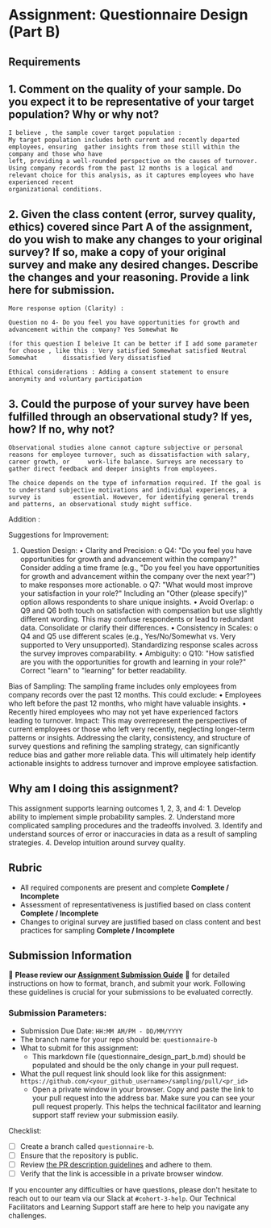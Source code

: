 # Assignment: Questionnaire Design (Part B)

## Requirements
## 1. Comment on the quality of your sample. Do you expect it to be representative of your target population? Why or why not?

    
    I believe , the sample cover target population :
    My target population includes both current and recently departed employees, ensuring  gather insights from those still within the company and those who have 
    left, providing a well-rounded perspective on the causes of turnover.
    Using company records from the past 12 months is a logical and relevant choice for this analysis, as it captures employees who have experienced recent 
    organizational conditions.
    

## 2. Given the class content (error, survey quality, ethics) covered since Part A of the assignment, do you wish to make any changes to your original survey? If so, make a copy of your original survey and make any desired changes. Describe the changes and your reasoning. Provide a link here for submission.

	More response option (Clarity) :
    
	Question no 4- Do you feel you have opportunities for growth and advancement within the company? Yes Somewhat No

	(for this question I beleive It can be better if I add some parameter for choose , like this : Very satisfied Somewhat satisfied Neutral Somewhat 		dissatisfied Very dissatisfied

	Ethical considerations : Adding a consent statement to ensure anonymity and voluntary participation
    

## 3. Could the purpose of your survey have been fulfilled through an observational study? If yes, how? If no, why not?
    
	Observational studies alone cannot capture subjective or personal reasons for employee turnover, such as dissatisfaction with salary, career growth, or 	work-life balance. Surveys are necessary to gather direct feedback and deeper insights from employees.

	The choice depends on the type of information required. If the goal is to understand subjective motivations and individual experiences, a survey is 		essential. However, for identifying general trends and patterns, an observational study might suffice.



 Addition : 

 Suggestions for Improvement:
1. Question Design:
•	Clarity and Precision:
o	Q4: "Do you feel you have opportunities for growth and advancement within the company?"
Consider adding a time frame (e.g., "Do you feel you have opportunities for growth and advancement within the company over the next year?") to make responses more actionable.
o	Q7: "What would most improve your satisfaction in your role?"
Including an "Other (please specify)" option allows respondents to share unique insights.
•	Avoid Overlap:
o	Q9 and Q6 both touch on satisfaction with compensation but use slightly different wording. This may confuse respondents or lead to redundant data. Consolidate or clarify their differences.
•	Consistency in Scales:
o	Q4 and Q5 use different scales (e.g., Yes/No/Somewhat vs. Very supported to Very unsupported). Standardizing response scales across the survey improves comparability.
•	Ambiguity:
o	Q10: "How satisfied are you with the opportunities for growth and learning in your role?"
Correct "learn" to "learning" for better readability.

Bias of Sampling: The sampling frame includes only employees from company records over the past 12 months. This could exclude:
•	Employees who left before the past 12 months, who might have valuable insights.
•	Recently hired employees who may not yet have experienced factors leading to turnover.
Impact: This may overrepresent the perspectives of current employees or those who left very recently, neglecting longer-term patterns or insights.
Addressing the clarity, consistency, and structure of survey questions and refining the sampling strategy, can significantly reduce bias and gather more reliable data. This will ultimately help identify actionable insights to address turnover and improve employee satisfaction.




## Why am I doing this assignment?

This assignment supports learning outcomes 1, 2, 3, and 4:
	1.	Develop ability to implement simple probability samples.
	2.	Understand more complicated sampling procedures and the tradeoffs involved.
	3.	Identify and understand sources of error or inaccuracies in data as a result of sampling strategies.
	4.	Develop intuition around survey quality.

## Rubric

-	All required components are present and complete **Complete / Incomplete**
-	Assessment of representativeness is justified based on class content **Complete / Incomplete**
-	Changes to original survey are justified based on class content and best practices for sampling **Complete / Incomplete**

## Submission Information

🚨 **Please review our [Assignment Submission Guide](https://github.com/UofT-DSI/onboarding/blob/main/onboarding_documents/submissions.md)** 🚨 for detailed instructions on how to format, branch, and submit your work. Following these guidelines is crucial for your submissions to be evaluated correctly.

### Submission Parameters:
* Submission Due Date: `HH:MM AM/PM - DD/MM/YYYY`
* The branch name for your repo should be: `questionnaire-b`
* What to submit for this assignment:
    * This markdown file (questionnaire_design_part_b.md) should be populated and should be the only change in your pull request.
* What the pull request link should look like for this assignment: `https://github.com/<your_github_username>/sampling/pull/<pr_id>`
    * Open a private window in your browser. Copy and paste the link to your pull request into the address bar. Make sure you can see your pull request properly. This helps the technical facilitator and learning support staff review your submission easily.

Checklist:
- [ ] Create a branch called `questionnaire-b`.
- [ ] Ensure that the repository is public.
- [ ] Review [the PR description guidelines](https://github.com/UofT-DSI/onboarding/blob/main/onboarding_documents/submissions.md#guidelines-for-pull-request-descriptions) and adhere to them.
- [ ] Verify that the link is accessible in a private browser window.

If you encounter any difficulties or have questions, please don't hesitate to reach out to our team via our Slack at `#cohort-3-help`. Our Technical Facilitators and Learning Support staff are here to help you navigate any challenges.
